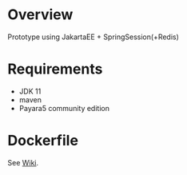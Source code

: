 # Overview
Prototype using JakartaEE + SpringSession(+Redis)

# Requirements
- JDK 11
- maven
- Payara5 community edition

# Dockerfile
See [Wiki](https://github.com/negiboudu/jakarta-ee-with-spring-session/wiki/Dockerfile).
